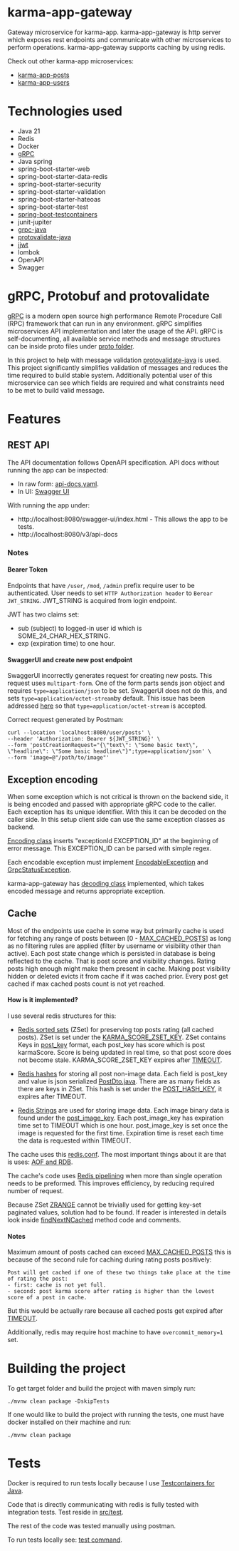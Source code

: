 # karma-app-gateway

Gateway microservice for karma-app. karma-app-gateway is http server which exposes rest endpoints
and communicate with other microservices to perform operations. karma-app-gateway supports caching by using redis.

Check out other karma-app microservices:

- [karma-app-posts]
- [karma-app-users]

# Technologies used

- Java 21
- Redis
- Docker
- [gRPC]
- Java spring
- spring-boot-starter-web
- spring-boot-starter-data-redis
- spring-boot-starter-security
- spring-boot-starter-validation
- spring-boot-starter-hateoas
- spring-boot-starter-test
- [spring-boot-testcontainers]
- junit-jupiter
- [grpc-java]
- [protovalidate-java]
- [jjwt]
- lombok
- OpenAPI
- Swagger

# gRPC, Protobuf and protovalidate

[gRPC] is a modern open source high performance Remote Procedure Call (RPC) framework that can run in any environment.
gRPC simplifies microservices API implementation and later the usage of the API. gRPC is self-documenting, all available
service methods and message structures can be inside proto files under [proto folder].

In this project to help with message validation [protovalidate-java] is used. This project significantly simplifies
validation of messages and reduces the time required to build stable system. Additionally potential user of this
microservice can see which fields are required and what constraints need to be met to build valid message.

# Features

## REST API

The API documentation follows OpenAPI specification. API docs without running the app can be inspected:

- In raw form: [api-docs.yaml].
- In UI: [Swagger UI]

With running the app under:

- http://localhost:8080/swagger-ui/index.html - This allows the app to be tests.
- http://localhost:8080/v3/api-docs

### Notes

#### Bearer Token

Endpoints that have `/user`, `/mod`, `/admin` prefix require user to be authenticated. User needs to set
`HTTP Authorization header` to `Berear JWT_STRING`. JWT_STRING is acquired from login endpoint.

JWT has two claims set:

- sub (subject) to logged-in user id which is SOME_24_CHAR_HEX_STRING.
- exp (expiration time) to one hour.

#### SwaggerUI and create new post endpoint

SwaggerUI incorrectly generates request for creating new posts. This request uses `multipart-form`. One of the form
parts sends json object and requires `type=application/json` to be set. SwaggerUI does not do this, and sets
`type=application/octet-stream`by default. This issue has been addressed [here][SwaggerUI-fix] so that
`type=application/octet-stream` is accepted.

Correct request generated by Postman:

```
curl --location 'localhost:8080/user/posts' \
--header 'Authorization: Bearer ${JWT_STRING}' \
--form 'postCreationRequest="{\"text\": \"Some basic text\", \"headline\": \"Some basic headline\"}";type=application/json' \
--form 'image=@"/path/to/image"'
```

## Exception encoding

When some exception which is not critical is thrown on the backend side, it is being encoded and passed with appropriate
gRPC code to the caller. Each exception has its unique identifier. With this it can be decoded on the caller side.
In this setup client side can use the same exception classes as backend.

[Encoding class] inserts "exceptionId EXCEPTION_ID" at the beginning of error message. This
EXCEPTION_ID can be parsed with simple regex.

Each encodable exception must implement [EncodableException] and [GrpcStatusException].

karma-app-gateway has [decoding class] implemented, which takes encoded message and returns appropriate exception.

## Cache

Most of the endpoints use cache in some way but primarily cache is used for fetching any range of posts between [0 -
[MAX_CACHED_POSTS]] as long as no filtering rules are applied (filter by username or visibility other than active). Each
post state change which is persisted in database is being reflected to the cache. That is post score and visibility
changes.
Rating posts high enough might make them present in cache. Making post visibility hidden or deleted evicts it from cache
if it was cached prior. Every post get cached if max cached posts count is not yet reached.

#### How is it implemented?

I use several redis structures for this:

- [Redis sorted sets] (ZSet) for preserving top posts rating (all cached posts). ZSet is set under the
  [KARMA_SCORE_ZSET_KEY]. ZSet contains Keys in [post_key] format, each post_key has score which is post karmaScore.
  Score is being updated in real time, so that post score does not become stale. KARMA_SCORE_ZSET_KEY expires after
  [TIMEOUT].

- [Redis hashes] for storing all post non-image data. Each field is post_key and value is json
  serialized [PostDto.java].
  There are as many fields as there are keys in ZSet. This hash is set under the [POST_HASH_KEY], it expires after
  TIMEOUT.

- [Redis Strings] are used for storing image data. Each image binary data is found under the [post_image_key].
  Each post_image_key has expiration time set to TIMEOUT which is one hour. post_image_key is set once the image is
  requested for the first time. Expiration time is reset each time the data is requested within TIMEOUT.

The cache uses this [redis.conf]. The most important things about it are that is uses: [AOF and RDB].

The cache's code uses [Redis pipelining] when more than single operation needs to be preformed. This improves
efficiency,
by reducing required number of request.

Because ZSet [ZRANGE] cannot be trivially used for getting key-set paginated values, solution had to be found.
If reader is interested in details look inside [findNextNCached] method code and comments.

#### Notes

Maximum amount of posts cached can exceed [MAX_CACHED_POSTS] this is because of the second rule for caching during
rating
posts positively:

```
Post will get cached if one of these two things take place at the time of rating the post:
- first: cache is not yet full.
- second: post karma score after rating is higher than the lowest score of a post in cache.
```

But this would be actually rare because all cached posts get expired after [TIMEOUT].

Additionally, redis may require host machine to have `overcommit_memory=1` set.

# Building the project

To get target folder and build the project with maven simply run:

```
./mvnw clean package -DskipTests
```

If one would like to build the project with running the tests, one must have docker installed on their machine and run:

```
./mvnw clean package
```

# Tests

Docker is required to run tests locally because I use [Testcontainers for Java].

Code that is directly communicating with redis is fully tested with integration tests. Test reside in [src/test].

The rest of the code was tested manually using postman.

To run tests locally see: [test command].

[spring-boot-testcontainers]: https://spring.io/blog/2023/06/23/improved-testcontainers-support-in-spring-boot-3-1

[grpc-java]: https://github.com/grpc/grpc-java

[protovalidate-java]: https://github.com/bufbuild/protovalidate-java

[jjwt]: https://github.com/jwtk/jjwt#install-jdk-maven

[gRPC]: https://grpc.io/

[Redis sorted sets]: https://redis.io/docs/data-types/sorted-sets/

[Redis hashes]: https://redis.io/docs/data-types/hashes/

[Redis Strings]: https://redis.io/docs/data-types/strings/

[AOF and RDB]: https://redis.io/docs/management/persistence/

[Redis pipelining]: https://redis.io/docs/manual/pipelining/

[ZRANGE]: https://redis.io/commands/zrange/

[Testcontainers for Java]: https://java.testcontainers.org/

[karma-app-posts]: https://github.com/msik-404/karma-app/tree/main/karma-app-posts

[karma-app-users]: https://github.com/msik-404/karma-app/tree/main/karma-app-users

[proto folder]: https://github.com/msik-404/karma-app/tree/main/karma-app-gateway/src/main/proto

[api-docs.yaml]: https://github.com/msik-404/karma-app/blob/main/api-docs.yaml

[Swagger UI]: https://petstore.swagger.io/?url=https://raw.githubusercontent.com/msik-404/karma-app/main/api-docs.yaml

[SwaggerUI-fix]: https://github.com/msik-404/karma-app/blob/main/karma-app-gateway/src/main/java/com/msik404/karmaappgateway/docs/SwaggerConfiguration.java#L31

[Encoding class]: https://github.com/msik-404/karma-app/blob/main/karma-app-gateway/src/main/java/com/msik404/karmaappgateway/grpc/client/encoding/ExceptionEncoder.java

[EncodableException]: https://github.com/msik-404/karma-app/blob/main/karma-app-gateway/src/main/java/com/msik404/karmaappgateway/grpc/client/encoding/EncodableException.java

[GrpcStatusException]: https://github.com/msik-404/karma-app/blob/main/karma-app-gateway/src/main/java/com/msik404/karmaappgateway/grpc/client/exception/GrpcStatusException.java

[decoding class]: https://github.com/msik-404/karma-app/blob/main/karma-app-gateway/src/main/java/com/msik404/karmaappgateway/grpc/client/encoding/ExceptionDecoder.java

[MAX_CACHED_POSTS]: https://github.com/msik-404/karma-app/blob/main/karma-app-gateway/src/main/java/com/msik404/karmaappgateway/post/cache/PostRedisCache.java#L37

[KARMA_SCORE_ZSET_KEY]: https://github.com/msik-404/karma-app/blob/main/karma-app-gateway/src/main/java/com/msik404/karmaappgateway/post/cache/PostRedisCache.java#L28

[post_key]: https://github.com/msik-404/karma-app/blob/main/karma-app-gateway/src/main/java/com/msik404/karmaappgateway/post/cache/PostRedisCache.java#L44

[TIMEOUT]: https://github.com/msik-404/karma-app/blob/main/karma-app-gateway/src/main/java/com/msik404/karmaappgateway/post/cache/PostRedisCache.java#L32

[PostDto.java]: https://github.com/msik-404/karma-app/blob/main/karma-app-gateway/src/main/java/com/msik404/karmaappgateway/post/dto/PostDto.java

[POST_HASH_KEY]: https://github.com/msik-404/karma-app/blob/main/karma-app-gateway/src/main/java/com/msik404/karmaappgateway/post/cache/PostRedisCache.java#L29

[post_image_key]: https://github.com/msik-404/karma-app/blob/main/karma-app-gateway/src/main/java/com/msik404/karmaappgateway/post/cache/PostRedisCache.java#L49

[redis.conf]: https://github.com/msik-404/karma-app/blob/main/karma-app-gateway/redis.conf

[findNextNCached]: https://github.com/msik-404/karma-app/blob/main/karma-app-gateway/src/main/java/com/msik404/karmaappgateway/post/cache/PostRedisCache.java#L195

[src/test]: https://github.com/msik-404/karma-app/tree/main/karma-app-gateway/src/test

[test command]: https://github.com/msik-404/karma-app/tree/main/karma-app-gateway#building-the-project